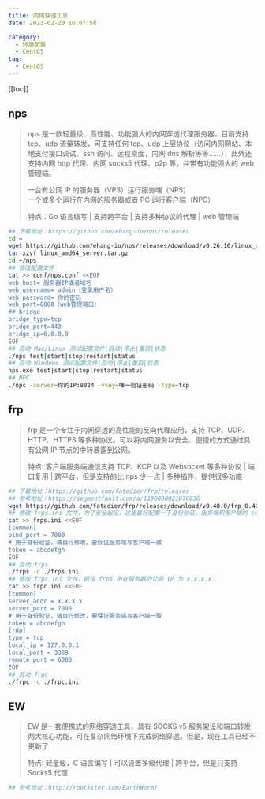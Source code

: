 ```yaml
---
title: 内网穿透工具
date: 2023-02-20 16:07:58

category: 
  - 环境配置
  - CentOS
tag: 
  - CentOS
---
```


<!-- more -->

[[toc]]

## nps

> nps 是一款轻量级、高性能、功能强大的内网穿透代理服务器。目前支持 tcp、udp 流量转发，可支持任何 tcp、udp 上层协议（访问内网网站、本地支付接口调试、ssh 访问、远程桌面，内网 dns 解析等等……），此外还支持内网 http 代理、内网 socks5 代理、p2p 等，并带有功能强大的 web 管理端。
>
> 一台有公网 IP 的服务器（VPS）运行服务端（NPS）<br/>
> 一个或多个运行在内网的服务器或者 PC 运行客户端（NPC）
>
> 特点：Go 语言编写 | 支持跨平台 | 支持多种协议的代理 | web 管理端

```bash
## 下载地址：https://github.com/ehang-io/nps/releases
cd ~
wget https://github.com/ehang-io/nps/releases/download/v0.26.10/linux_amd64_server.tar.gz
tar xzvf linux_amd64_server.tar.gz
cd ~/nps
## 修改配置文件
cat >> conf/nps.conf <<EOF
web_host= 服务器IP或者域名
web_username= admin（登录用户名）
web_password= 你的密码
web_port=8080（web管理端口）
## bridge
bridge_type=tcp
bridge_port=443
bridge_ip=0.0.0.0
EOF
## 启动 Mac/Linux 测试配置文件|启动|停止|重启|状态
./nps test|start|stop|restart|status
## 启动 Windows 测试配置文件|启动|停止|重启|状态
nps.exe test|start|stop|restart|status
## NPC
./npc -server=你的IP:8024 -vkey=唯一验证密码 -type=tcp
```

## frp

> frp 是一个专注于内网穿透的高性能的反向代理应用，支持 TCP、UDP、HTTP、HTTPS 等多种协议。可以将内网服务以安全、便捷的方式通过具有公网 IP 节点的中转暴露到公网。
>
> 特点: 客户端服务端通信支持 TCP、KCP 以及 Websocket 等多种协议 | 端口复用 | 跨平台，但是支持的比 nps 少一点 | 多种插件，提供很多功能

```bash
## 下载地址：https://github.com/fatedier/frp/releases
## 参考地址：https://segmentfault.com/a/1190000021876836
wget https://github.com/fatedier/frp/releases/download/v0.40.0/frp_0.40.0_linux_amd64.tar.gz
## 修改 frps.ini 文件，为了安全起见，这里最好配置一下身份验证，服务端和客户端的 common 配置中的 token 参数一致则身份验证通过
cat >> frps.ini <<EOF
[common]
bind_port = 7000
# 用于身份验证，请自行修改，要保证服务端与客户端一致
token = abcdefgh
EOF
## 启动 frps
./frps -c ./frps.ini
## 修改 frpc.ini 文件，假设 frps 所在服务器的公网 IP 为 x.x.x.x：
cat >> frpc.ini <<EOF
[common]
server_addr = x.x.x.x
server_port = 7000
# 用于身份验证，请自行修改，要保证服务端与客户端一致
token = abcdefgh
[rdp]
type = tcp
local_ip = 127.0.0.1
local_port = 3389
remote_port = 6000
EOF
## 启动 frpc
./frpc -c ./frpc.ini
```

## EW

> EW 是一套便携式的网络穿透工具，具有 SOCKS v5 服务架设和端口转发两大核心功能，可在复杂网络环境下完成网络穿透。但是，现在工具已经不更新了
>
> 特点: 轻量级，C 语言编写 | 可以设置多级代理 | 跨平台，但是只支持 Socks5 代理

```bash
## 参考地址：http://rootkiter.com/EarthWorm/
```
